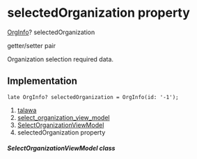 
<div>

# selectedOrganization property

</div>


[OrgInfo](../../models_organization_org_info/OrgInfo-class.md)?
selectedOrganization


getter/setter pair




Organization selection required data.



## Implementation

``` language-dart
late OrgInfo? selectedOrganization = OrgInfo(id: '-1');
```







1.  [talawa](../../index.md)
2.  [select_organization_view_model](../../view_model_pre_auth_view_models_select_organization_view_model/)
3.  [SelectOrganizationViewModel](../../view_model_pre_auth_view_models_select_organization_view_model/SelectOrganizationViewModel-class.md)
4.  selectedOrganization property

##### SelectOrganizationViewModel class







